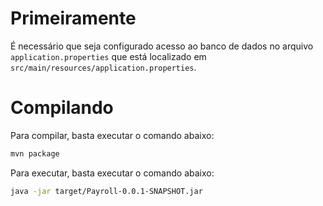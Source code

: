 # Primeiramente

É necessário que seja configurado acesso ao banco de dados no arquivo `application.properties` que está localizado em `src/main/resources/application.properties`.

# Compilando

Para compilar, basta executar o comando abaixo:

```sh
mvn package
```

Para executar, basta executar o comando abaixo:

```sh
java -jar target/Payroll-0.0.1-SNAPSHOT.jar
```